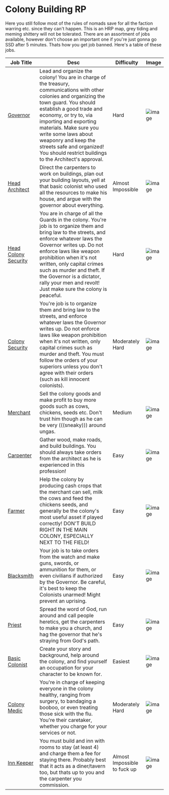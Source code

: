 # Colony Building RP

Here you still follow most of the rules of nomads save for all the
faction warring etc. since they can't happen. This is an HRP map, grey
tiding and meming shittery will not be tolerated. There are an
assortment of jobs available, however don't choose an important one if
you're just gonna go SSD after 5 minutes. Thats how you get job banned.
Here's a table of these jobs.

| Job Title                                               | Desc                                                                                                                                                                                                                                                                                                                                                                                   | Difficulty                   | Image                                                                                                                    |
| ------------------------------------------------------- | -------------------------------------------------------------------------------------------------------------------------------------------------------------------------------------------------------------------------------------------------------------------------------------------------------------------------------------------------------------------------------------- | ---------------------------- | ------------------------------------------------------------------------------------------------------------------------ |
| [Governor](Governor "wikilink")                         | Lead and organize the colony! You are in charge of the treasury, communications with other colonies and organizing the town guard. You should establish a good trade and economy, or try to, via importing and exporting materials. Make sure you write some laws about weaponry and keep the streets safe and organized! You should restrict buildings to the Architect's approval. | Hard                         | ![image](https://media.discordapp.net/attachments/485954244437082112/607457016469913610/2.png?width=85&height=135) |
| [Head Architect](Head_Architect "wikilink")             | Direct the carpenters to work on buildings, plan out your building layouts, yell at that basic colonist who used all the resources to make his house, and argue with the governor about everything.                                                                                                                                                                                    | Almost Impossible            | ![image](https://media.discordapp.net/attachments/485954244437082112/607457029774114820/5.png?width=84&height=135) |
| [Head Colony Security](Head_Colony_Security "wikilink") | You are in charge of all the Guards in the colony. You're job is to organize them and bring law to the streets, and enforce whatever laws the Governor writes up. Do not enforce laws like weapon prohibition when it's not written, only capital crimes such as murder and theft. If the Governor is a dictator, rally your men and revolt! Just make sure the colony is peaceful.   | Hard                         | ![image](https://media.discordapp.net/attachments/485954244437082112/607457011642138634/1.png?width=81&height=138) |
| [Colony Security](Colony_Security "wikilink")           | You're job is to organize them and bring law to the streets, and enforce whatever laws the Governor writes up. Do not enforce laws like weapon prohibition when it's not written, only capital crimes such as murder and theft. You must follow the orders of your superiors unless you don't agree with their orders (such as kill innocent colonists).                               | Moderately Hard              | ![image](https://media.discordapp.net/attachments/485954244437082112/607457011642138634/1.png?width=81&height=138) |
| [Merchant](Merchant "wikilink")                         | Sell the colony goods and make profit to buy more goods such as cows, chickens, seeds etc. Don't trust him though as he can be very (((sneaky))) around ungas.                                                                                                                                                                                                                         | Medium                       | ![image](https://media.discordapp.net/attachments/485954244437082112/607457029774114820/5.png?width=84&height=135) |
| [Carpenter](Carpenter "wikilink")                       | Gather wood, make roads, and build buildings. You should always take orders from the architect as he is experienced in this profession!                                                                                                                                                                                                                                               | Easy                         | ![image](https://media.discordapp.net/attachments/485954244437082112/607457025013710868/4.png?width=88&height=135) |
| [Farmer](Farmer "wikilink")                             | Help the colony by producing cash crops that the merchant can sell, milk the cows and feed the chickens seeds, and generally be the colony's most useful asset if played correctly! DON'T BUILD RIGHT IN THE MAIN COLONY, ESPECIALLY NEXT TO THE FIELD!                                                                                                                              | Easy                         | ![image](https://media.discordapp.net/attachments/485954244437082112/607457036229410816/7.png?width=87&height=136) |
| [Blacksmith](Blacksmith "wikilink")                     | Your job is to take orders from the watch and make guns, swords, or ammunition for them, or even civilians if authorized by the Governor. Be careful, it's best to keep the Colonists unarmed! Might prevent an uprising.                                                                                                                                                             | Easy                         | ![image](https://media.discordapp.net/attachments/485954244437082112/607457036229410816/7.png?width=87&height=136) |
| [Priest](Priest "wikilink")                             | Spread the word of God, run around and call people heretics, get the carpenters to make you a church, and hag the governor that he's straying from God's path.                                                                                                                                                                                                                         | Easy                         | ![image](https://media.discordapp.net/attachments/485954244437082112/607457031947026443/6.png?width=79&height=137) |
| [Basic Colonist](Basic_Colonist "wikilink")             | Create your story and background, help around the colony, and find yourself an occupation for your character to be known for.                                                                                                                                                                                                                                                          | Easiest                      | ![image](https://media.discordapp.net/attachments/485954244437082112/607457040746414081/8.png?width=76&height=137) |
| [Colony Medic](Colony_Medic "wikilink")                 | You're in charge of keeping everyone in the colony healthy, ranging from surgery, to bandaging a booboo, or even treating those sick with the flu. You're their caretaker, whether you charge for your services or not.                                                                                                                                                                | Moderately Hard              | ![image](https://media.discordapp.net/attachments/485954244437082112/607457029774114820/5.png?width=84&height=135) |
| [Inn Keeper](Inn_Keeper "wikilink")                     | You must build and inn with rooms to stay (at least 4) and charge them a fee for staying there. Probably best that it acts as a diner/tavern too, but thats up to you and the carpenter you commission.                                                                                                                                                                                | Almost Impossible to fuck up | ![image](https://media.discordapp.net/attachments/485954244437082112/607457025013710868/4.png?width=88&height=135) |
